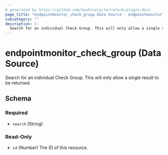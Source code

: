 ```yaml
---
# generated by https://github.com/hashicorp/terraform-plugin-docs
page_title: "endpointmonitor_check_group Data Source - endpointmonitor"
subcategory: ""
description: |-
  Search for an individual Check Group. This will only allow a single result to be returned.
---
```


# endpointmonitor_check_group (Data Source)

Search for an individual Check Group. This will only allow a single result to be returned.



<!-- schema generated by tfplugindocs -->
## Schema

### Required

- `search` (String)

### Read-Only

- `id` (Number) The ID of this resource.


